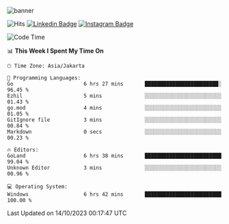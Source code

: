![banner](https://readme-typing-svg.herokuapp.com/?lines=Hello,+There!+👋;This+is+ryanbekhen....;Nice+to+meet+you!&center=false)

![Hits](https://hits.seeyoufarm.com/api/count/incr/badge.svg?url=https%3A%2F%2Fgithub.com%2Fryanbekhen%2Fhit-counter&count_bg=%2379C83D&title_bg=%23555555&icon=github.svg&icon_color=%23E7E7E7&title=Provile+views&edge_flat=true)
[![Linkedin Badge](https://img.shields.io/badge/-LinkedIn-0e76a8?style=flat-square&logo=Linkedin&logoColor=white)](https://linkedin.com/in/ryanbekhen)
[![Instagram Badge](https://img.shields.io/badge/-Instagram-e4405f?style=flat-square&logo=Instagram&logoColor=white)](https://instagram.com/ryanbekhen.dev/)

<!--START_SECTION:waka-->
![Code Time](http://img.shields.io/badge/Code%20Time-678%20hrs%2035%20mins-blue)

📊 **This Week I Spent My Time On** 

```text
🕑︎ Time Zone: Asia/Jakarta

💬 Programming Languages: 
Go                       6 hrs 27 mins       ████████████████████████░   96.45 % 
Ezhil                    5 mins              ░░░░░░░░░░░░░░░░░░░░░░░░░   01.43 % 
go.mod                   4 mins              ░░░░░░░░░░░░░░░░░░░░░░░░░   01.05 % 
GitIgnore file           3 mins              ░░░░░░░░░░░░░░░░░░░░░░░░░   00.84 % 
Markdown                 0 secs              ░░░░░░░░░░░░░░░░░░░░░░░░░   00.23 % 

🔥 Editors: 
GoLand                   6 hrs 38 mins       █████████████████████████   99.04 % 
Unknown Editor           3 mins              ░░░░░░░░░░░░░░░░░░░░░░░░░   00.96 % 

💻 Operating System: 
Windows                  6 hrs 42 mins       █████████████████████████   100.00 % 
```


 Last Updated on 14/10/2023 00:17:47 UTC
<!--END_SECTION:waka-->
